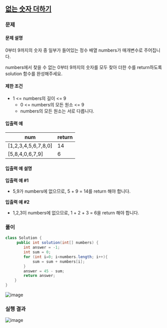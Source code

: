 ## **[없는 숫자 더하기](https://school.programmers.co.kr/learn/courses/30/lessons/86051)**

### **문제**

#### **문제 설명**

0부터 9까지의 숫자 중 일부가 들어있는 정수 배열 numbers가 매개변수로 주어집니다.

numbers에서 찾을 수 없는 0부터 9까지의 숫자를 모두 찾아 더한 수를 return하도록 solution 함수를 완성해주세요.

#### **제한 조건**

-   1 <= numbers의 길이 <= 9
    -   0 <= numbers의 모든 원소 <= 9
    -   numbers의 모든 원소는 서로 다릅니다.

#### **입출력 예**

| num | return |
| --- | --- |
| \[1,2,3,4,5,6,7,8,0\] | 14 |
| \[5,8,4,0,6,7,9\] | 6 |

#### **입출력 예 설명**

**입출력 예 #1**

-   5,9가 numbers에 없으므로, 5 + 9 = 14를 return 해야 합니다.

**입출력 예 #2**

-   1,2,3이 numbers에 없으므로, 1 + 2 + 3 = 6을 return 해야 합니다.

### **풀이**

```java
class Solution {
     public int solution(int[] numbers) {
        int answer = -1;
        int sum = 0;
        for (int i=0; i<numbers.length; i++){
            sum = sum + numbers[i];
        }
        answer = 45 - sum;
        return answer;
    }
}
```

![image](https://img1.daumcdn.net/thumb/R1280x0/?scode=mtistory2&fname=https%3A%2F%2Fblog.kakaocdn.net%2Fdn%2FUgUUc%2FbtrXpcCiwRe%2FXt6rVVxLw2GFMrnl3Bl7Ek%2Fimg.png)

### **실행 결과**

![image](https://img1.daumcdn.net/thumb/R1280x0/?scode=mtistory2&fname=https%3A%2F%2Fblog.kakaocdn.net%2Fdn%2Fb4AUII%2FbtrXn9zgzWW%2FrHfME8ZwXG3NdfFkE4ke70%2Fimg.png)